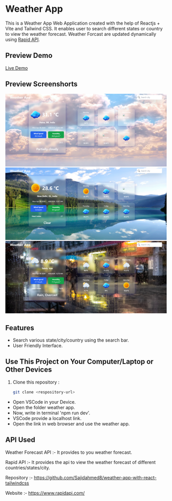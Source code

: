 # Weather App 
This is a Weather App Web Application created with the help of Reactjs + Vite and Tailwind CSS. It enables user to search different states or country to view the weather forecast. 
Weather Forcast are updated dynamically using [Rapid API](https://rapidapi.com/).

## Preview Demo
[Live Demo](https://tangerine-caramel-48993a.netlify.app/)

## Preview Screenshorts
![Weather App Preview](img1.png)
![Weather App Preview](img2.png)
![Weather App Preview](img3.png)

## Features

- Search various state/city/country using the search bar.
- User Friendly Interface.

## Use This Project on Your Computer/Laptop or Other Devices

1. Clone this repository :

   ```bash
   git clone <respository-url>

- Open VSCode in your Device.
- Open the folder weather app.
- Now, write in terminal 'npm run dev'.
- VSCode provide a localhost link.
- Open the link in web browser and use the weather app.

## API Used

Weather Forecast API :- It provides to you weather forecast.

Rapid API :- It provides the api to view the weather forecast of different countries/states/city.

Repository :- https://github.com/Sajidahmed8/weather-app-with-react-tailwindcss

Website :- https://www.rapidapi.com/
